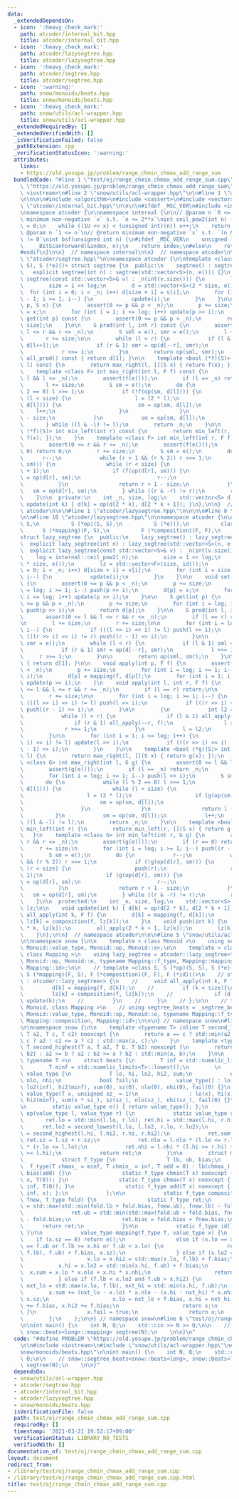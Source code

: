 ```yaml
---
data:
  _extendedDependsOn:
  - icon: ':heavy_check_mark:'
    path: atcoder/internal_bit.hpp
    title: atcoder/internal_bit.hpp
  - icon: ':heavy_check_mark:'
    path: atcoder/lazysegtree.hpp
    title: atcoder/lazysegtree.hpp
  - icon: ':heavy_check_mark:'
    path: atcoder/segtree.hpp
    title: atcoder/segtree.hpp
  - icon: ':warning:'
    path: snow/monoids/beats.hpp
    title: snow/monoids/beats.hpp
  - icon: ':heavy_check_mark:'
    path: snow/utils/acl-wrapper.hpp
    title: snow/utils/acl-wrapper.hpp
  _extendedRequiredBy: []
  _extendedVerifiedWith: []
  _isVerificationFailed: false
  _pathExtension: cpp
  _verificationStatusIcon: ':warning:'
  attributes:
    links:
    - https://old.yosupo.jp/problem/range_chmin_chmax_add_range_sum
  bundledCode: "#line 1 \"test/oj/range_chmin_chmax_add_range_sum.cpp\"\n#define PROBLEM\
    \ \"https://old.yosupo.jp/problem/range_chmin_chmax_add_range_sum\"\n\n#include\
    \ <iostream>\n#line 2 \"snow/utils/acl-wrapper.hpp\"\n\n#line 1 \"atcoder/segtree.hpp\"\
    \n\n\n\n#include <algorithm>\n#include <cassert>\n#include <vector>\n\n#line 1\
    \ \"atcoder/internal_bit.hpp\"\n\n\n\n#ifdef _MSC_VER\n#include <intrin.h>\n#endif\n\
    \nnamespace atcoder {\n\nnamespace internal {\n\n// @param n `0 <= n`\n// @return\
    \ minimum non-negative `x` s.t. `n <= 2**x`\nint ceil_pow2(int n) {\n    int x\
    \ = 0;\n    while ((1U << x) < (unsigned int)(n)) x++;\n    return x;\n}\n\n//\
    \ @param n `1 <= n`\n// @return minimum non-negative `x` s.t. `(n & (1 << x))\
    \ != 0`\nint bsf(unsigned int n) {\n#ifdef _MSC_VER\n    unsigned long index;\n\
    \    _BitScanForward(&index, n);\n    return index;\n#else\n    return __builtin_ctz(n);\n\
    #endif\n}\n\n}  // namespace internal\n\n}  // namespace atcoder\n\n\n#line 9\
    \ \"atcoder/segtree.hpp\"\n\nnamespace atcoder {\n\ntemplate <class S, S (*op)(S,\
    \ S), S (*e)()> struct segtree {\n  public:\n    segtree() : segtree(0) {}\n \
    \   explicit segtree(int n) : segtree(std::vector<S>(n, e())) {}\n    explicit\
    \ segtree(const std::vector<S>& v) : _n(int(v.size())) {\n        log = internal::ceil_pow2(_n);\n\
    \        size = 1 << log;\n        d = std::vector<S>(2 * size, e());\n      \
    \  for (int i = 0; i < _n; i++) d[size + i] = v[i];\n        for (int i = size\
    \ - 1; i >= 1; i--) {\n            update(i);\n        }\n    }\n\n    void set(int\
    \ p, S x) {\n        assert(0 <= p && p < _n);\n        p += size;\n        d[p]\
    \ = x;\n        for (int i = 1; i <= log; i++) update(p >> i);\n    }\n\n    S\
    \ get(int p) const {\n        assert(0 <= p && p < _n);\n        return d[p +\
    \ size];\n    }\n\n    S prod(int l, int r) const {\n        assert(0 <= l &&\
    \ l <= r && r <= _n);\n        S sml = e(), smr = e();\n        l += size;\n \
    \       r += size;\n\n        while (l < r) {\n            if (l & 1) sml = op(sml,\
    \ d[l++]);\n            if (r & 1) smr = op(d[--r], smr);\n            l >>= 1;\n\
    \            r >>= 1;\n        }\n        return op(sml, smr);\n    }\n\n    S\
    \ all_prod() const { return d[1]; }\n\n    template <bool (*f)(S)> int max_right(int\
    \ l) const {\n        return max_right(l, [](S x) { return f(x); });\n    }\n\
    \    template <class F> int max_right(int l, F f) const {\n        assert(0 <=\
    \ l && l <= _n);\n        assert(f(e()));\n        if (l == _n) return _n;\n \
    \       l += size;\n        S sm = e();\n        do {\n            while (l %\
    \ 2 == 0) l >>= 1;\n            if (!f(op(sm, d[l]))) {\n                while\
    \ (l < size) {\n                    l = (2 * l);\n                    if (f(op(sm,\
    \ d[l]))) {\n                        sm = op(sm, d[l]);\n                    \
    \    l++;\n                    }\n                }\n                return l\
    \ - size;\n            }\n            sm = op(sm, d[l]);\n            l++;\n \
    \       } while ((l & -l) != l);\n        return _n;\n    }\n\n    template <bool\
    \ (*f)(S)> int min_left(int r) const {\n        return min_left(r, [](S x) { return\
    \ f(x); });\n    }\n    template <class F> int min_left(int r, F f) const {\n\
    \        assert(0 <= r && r <= _n);\n        assert(f(e()));\n        if (r ==\
    \ 0) return 0;\n        r += size;\n        S sm = e();\n        do {\n      \
    \      r--;\n            while (r > 1 && (r % 2)) r >>= 1;\n            if (!f(op(d[r],\
    \ sm))) {\n                while (r < size) {\n                    r = (2 * r\
    \ + 1);\n                    if (f(op(d[r], sm))) {\n                        sm\
    \ = op(d[r], sm);\n                        r--;\n                    }\n     \
    \           }\n                return r + 1 - size;\n            }\n         \
    \   sm = op(d[r], sm);\n        } while ((r & -r) != r);\n        return 0;\n\
    \    }\n\n  private:\n    int _n, size, log;\n    std::vector<S> d;\n\n    void\
    \ update(int k) { d[k] = op(d[2 * k], d[2 * k + 1]); }\n};\n\n}  // namespace\
    \ atcoder\n\n\n#line 1 \"atcoder/lazysegtree.hpp\"\n\n\n\n#line 8 \"atcoder/lazysegtree.hpp\"\
    \n\n#line 10 \"atcoder/lazysegtree.hpp\"\n\nnamespace atcoder {\n\ntemplate <class\
    \ S,\n          S (*op)(S, S),\n          S (*e)(),\n          class F,\n    \
    \      S (*mapping)(F, S),\n          F (*composition)(F, F),\n          F (*id)()>\n\
    struct lazy_segtree {\n  public:\n    lazy_segtree() : lazy_segtree(0) {}\n  \
    \  explicit lazy_segtree(int n) : lazy_segtree(std::vector<S>(n, e())) {}\n  \
    \  explicit lazy_segtree(const std::vector<S>& v) : _n(int(v.size())) {\n    \
    \    log = internal::ceil_pow2(_n);\n        size = 1 << log;\n        d = std::vector<S>(2\
    \ * size, e());\n        lz = std::vector<F>(size, id());\n        for (int i\
    \ = 0; i < _n; i++) d[size + i] = v[i];\n        for (int i = size - 1; i >= 1;\
    \ i--) {\n            update(i);\n        }\n    }\n\n    void set(int p, S x)\
    \ {\n        assert(0 <= p && p < _n);\n        p += size;\n        for (int i\
    \ = log; i >= 1; i--) push(p >> i);\n        d[p] = x;\n        for (int i = 1;\
    \ i <= log; i++) update(p >> i);\n    }\n\n    S get(int p) {\n        assert(0\
    \ <= p && p < _n);\n        p += size;\n        for (int i = log; i >= 1; i--)\
    \ push(p >> i);\n        return d[p];\n    }\n\n    S prod(int l, int r) {\n \
    \       assert(0 <= l && l <= r && r <= _n);\n        if (l == r) return e();\n\
    \n        l += size;\n        r += size;\n\n        for (int i = log; i >= 1;\
    \ i--) {\n            if (((l >> i) << i) != l) push(l >> i);\n            if\
    \ (((r >> i) << i) != r) push((r - 1) >> i);\n        }\n\n        S sml = e(),\
    \ smr = e();\n        while (l < r) {\n            if (l & 1) sml = op(sml, d[l++]);\n\
    \            if (r & 1) smr = op(d[--r], smr);\n            l >>= 1;\n       \
    \     r >>= 1;\n        }\n\n        return op(sml, smr);\n    }\n\n    S all_prod()\
    \ { return d[1]; }\n\n    void apply(int p, F f) {\n        assert(0 <= p && p\
    \ < _n);\n        p += size;\n        for (int i = log; i >= 1; i--) push(p >>\
    \ i);\n        d[p] = mapping(f, d[p]);\n        for (int i = 1; i <= log; i++)\
    \ update(p >> i);\n    }\n    void apply(int l, int r, F f) {\n        assert(0\
    \ <= l && l <= r && r <= _n);\n        if (l == r) return;\n\n        l += size;\n\
    \        r += size;\n\n        for (int i = log; i >= 1; i--) {\n            if\
    \ (((l >> i) << i) != l) push(l >> i);\n            if (((r >> i) << i) != r)\
    \ push((r - 1) >> i);\n        }\n\n        {\n            int l2 = l, r2 = r;\n\
    \            while (l < r) {\n                if (l & 1) all_apply(l++, f);\n\
    \                if (r & 1) all_apply(--r, f);\n                l >>= 1;\n   \
    \             r >>= 1;\n            }\n            l = l2;\n            r = r2;\n\
    \        }\n\n        for (int i = 1; i <= log; i++) {\n            if (((l >>\
    \ i) << i) != l) update(l >> i);\n            if (((r >> i) << i) != r) update((r\
    \ - 1) >> i);\n        }\n    }\n\n    template <bool (*g)(S)> int max_right(int\
    \ l) {\n        return max_right(l, [](S x) { return g(x); });\n    }\n    template\
    \ <class G> int max_right(int l, G g) {\n        assert(0 <= l && l <= _n);\n\
    \        assert(g(e()));\n        if (l == _n) return _n;\n        l += size;\n\
    \        for (int i = log; i >= 1; i--) push(l >> i);\n        S sm = e();\n \
    \       do {\n            while (l % 2 == 0) l >>= 1;\n            if (!g(op(sm,\
    \ d[l]))) {\n                while (l < size) {\n                    push(l);\n\
    \                    l = (2 * l);\n                    if (g(op(sm, d[l]))) {\n\
    \                        sm = op(sm, d[l]);\n                        l++;\n  \
    \                  }\n                }\n                return l - size;\n  \
    \          }\n            sm = op(sm, d[l]);\n            l++;\n        } while\
    \ ((l & -l) != l);\n        return _n;\n    }\n\n    template <bool (*g)(S)> int\
    \ min_left(int r) {\n        return min_left(r, [](S x) { return g(x); });\n \
    \   }\n    template <class G> int min_left(int r, G g) {\n        assert(0 <=\
    \ r && r <= _n);\n        assert(g(e()));\n        if (r == 0) return 0;\n   \
    \     r += size;\n        for (int i = log; i >= 1; i--) push((r - 1) >> i);\n\
    \        S sm = e();\n        do {\n            r--;\n            while (r > 1\
    \ && (r % 2)) r >>= 1;\n            if (!g(op(d[r], sm))) {\n                while\
    \ (r < size) {\n                    push(r);\n                    r = (2 * r +\
    \ 1);\n                    if (g(op(d[r], sm))) {\n                        sm\
    \ = op(d[r], sm);\n                        r--;\n                    }\n     \
    \           }\n                return r + 1 - size;\n            }\n         \
    \   sm = op(d[r], sm);\n        } while ((r & -r) != r);\n        return 0;\n\
    \    }\n\n  protected:\n    int _n, size, log;\n    std::vector<S> d;\n    std::vector<F>\
    \ lz;\n\n    void update(int k) { d[k] = op(d[2 * k], d[2 * k + 1]); }\n    void\
    \ all_apply(int k, F f) {\n        d[k] = mapping(f, d[k]);\n        if (k < size)\
    \ lz[k] = composition(f, lz[k]);\n    }\n    void push(int k) {\n        all_apply(2\
    \ * k, lz[k]);\n        all_apply(2 * k + 1, lz[k]);\n        lz[k] = id();\n\
    \    }\n};\n\n}  // namespace atcoder\n\n\n#line 5 \"snow/utils/acl-wrapper.hpp\"\
    \n\nnamespace snow {\n\n    template < class Monoid >\n    using segtree = atcoder::segtree<typename\
    \ Monoid::value_type, Monoid::op, Monoid::e>;\n\n    template < class Monoid,\
    \ class Mapping >\n    using lazy_segtree = atcoder::lazy_segtree<typename Monoid::value_type,\
    \ Monoid::op, Monoid::e, typename Mapping::f_type, Mapping::mapping, Mapping::composition,\
    \ Mapping::id>;\n\n    // template <class S, S (*op)(S, S), S (*e)(), class F,\
    \ S (*mapping)(F, S), F (*composition)(F, F), F (*id)()>\n    // struct _segtree_beats\
    \ : atcoder::lazy_segtree<> {\n    //     void all_apply(int k, F f) {\n    //\
    \         d[k] = mapping(f, d[k]);\n    //         if (k < size){\n    //    \
    \         lz[k] = composition(f, lz[k]);\n    //             if (d[k].fail) push(k),\
    \ update(k);\n    //         }\n    //     }\n    // };\n\n    // template < class\
    \ Monoid, class Mapping >\n    // using segtree_beats = _segtree_beats<typename\
    \ Monoid::value_type, Monoid::op, Monoid::e, typename Mapping::f_type, Mapping::mapping,\
    \ Mapping::composition, Mapping::id>;\n\n\n} // namespace snow\n#line 2 \"snow/monoids/beats.hpp\"\
    \n\nnamespace snow {\n\n    template <typename T> inline T second_lowest(T a,\
    \ T a2, T c, T c2) noexcept {\n        return a == c ? std::min(a2, c2) : a2 <=\
    \ c ? a2 : c2 <= a ? c2 : std::max(a, c);\n    }\n    template <typename T> inline\
    \ T second_highest(T a, T a2, T b, T b2) noexcept {\n        return a == b ? std::max(a2,\
    \ b2) : a2 >= b ? a2 : b2 >= a ? b2 : std::min(a, b);\n    }\n\n    template <\
    \ typename T >\n    struct beats {\n        T inf = std::numelic_limits<T>::max();\n\
    \        T minf = std::numelic_limits<T>::lowest();\n        \n        struct\
    \ value_type {\n            T lo, hi, lo2, hi2, sum;\n            unsigned sz,\
    \ nlo, nhi;\n            bool fail;\n            value_type() : lo(inf), hi(minf),\
    \ lo2(inf), hi2(minf), sum(0), sz(0), nlo(0), nhi(0), fail(0) {}\n           \
    \ value_type(T x, unsigned sz_ = 1)\n                : lo(x), hi(x), lo2(inf),\
    \ hi2(minf), sum(x * sz_), sz(sz_), nlo(sz_), nhi(sz_), fail(0) {}\n        };\n\
    \n        static value_type e() { return value_type(); };\n        static value_type\
    \ op(value_type l, value_type r) {\n            static value_type ret;\n     \
    \       ret.lo = std::min(l.lo, r.lo), ret.hi = std::max(l.hi, r.hi);\n      \
    \      ret.lo2 = second_lowest(l.lo, l.lo2, r.lo, r.lo2);\n            ret.hi2\
    \ = second_highest(l.hi, l.hi2, r.hi, r.hi2);\n            ret.sum = l.sum + r.sum,\
    \ ret.sz = l.sz + r.sz;\n            ret.nlo = l.nlo * (l.lo <= r.lo) + r.nlo\
    \ * (r.lo <= l.lo);\n            ret.nhi = l.nhi * (l.hi >= r.hi) + r.nhi * (r.hi\
    \ >= l.hi);\n            return ret;\n        }\n\n        struct mapping {\n\
    \            struct f_type {\n                T lb, ub, bias;\n              \
    \  f_type(T chmax_ = minf, T chmin_ = inf, T add = 0) : lb(chmax_), ub(chmin_),\
    \ bias(add) {}\n                static f_type chmin(T x) noexcept { return f_type(minf,\
    \ x, T(0)); }\n                static f_type chmax(T x) noexcept { return f_type(x,\
    \ inf, T(0)); }\n                static f_type add(T x) noexcept { return f_type(minf,\
    \ inf, x); };\n            };\n\n            static f_type composition(f_type\
    \ fnew, f_type fold) {\n                static f_type ret;\n                ret.lb\
    \ = std::max(std::min(fold.lb + fold.bias, fnew.ub), fnew.lb) - fold.bias;\n \
    \               ret.ub = std::min(std::max(fold.ub + fold.bias, fnew.lb), fnew.ub)\
    \ - fold.bias;\n                ret.bias = fold.bias + fnew.bias;\n          \
    \      return ret;\n            }\n\n            static f_type id() { return f_type();\
    \ }\n\n            value_type mapping(f_type f, value_type x) {\n            \
    \    if (x.sz == 0) return e();\n                else if (x.lo == x.hi or f.lb\
    \ == f.ub or f.lb >= x.hi or f.ub < x.lo) {\n                    return value_type(std::min(std::max(x.lo,\
    \ f.lb), f.ub) + f.bias, x.sz);\n                } else if (x.lo2 == x.hi) {\n\
    \                    x.lo = x.hi2 = std::max(x.lo, f.lb) + f.bias;\n         \
    \           x.hi = x.lo2 = std::min(x.hi, f.ub) + f.bias;\n                  \
    \  x.sum = x.lo * x.nlo + x.hi * x.nhi;\n                    return x;\n     \
    \           } else if (f.lb < x.lo2 and f.ub > x.hi2) {\n                    T\
    \ nxt_lo = std::max(x.lo, f.lb), nxt_hi = std::min(x.hi, f.ub);\n            \
    \        x.sum += (nxt_lo - x.lo) * x.nlo - (x.hi - nxt_hi) * x.nhi + f.bias *\
    \ x.sz;\n                    x.lo = nxt_lo + f.bias, x.hi = nxt_hi + f.bias, x.lo2\
    \ += f.bias, x.hi2 += f.bias;\n                    return x;\n               \
    \ }\n                x.fail = true;\n                return x;\n            }\n\
    \        };\n    };\n\n} // namespace snow\n#line 6 \"test/oj/range_chmin_chmax_add_range_sum.cpp\"\
    \n\nint main() {\n    int N, Q;\n    std::cin >> N >> Q;\n\n    // snow::segtree_beats<snow::beats<long>,\
    \ snow::beats<long>::mapping> segtree(N);\n    \n\n}\n"
  code: "#define PROBLEM \"https://old.yosupo.jp/problem/range_chmin_chmax_add_range_sum\"\
    \n\n#include <iostream>\n#include \"snow/utils/acl-wrapper.hpp\"\n#include \"\
    snow/monoids/beats.hpp\"\n\nint main() {\n    int N, Q;\n    std::cin >> N >>\
    \ Q;\n\n    // snow::segtree_beats<snow::beats<long>, snow::beats<long>::mapping>\
    \ segtree(N);\n    \n\n}"
  dependsOn:
  - snow/utils/acl-wrapper.hpp
  - atcoder/segtree.hpp
  - atcoder/internal_bit.hpp
  - atcoder/lazysegtree.hpp
  - snow/monoids/beats.hpp
  isVerificationFile: false
  path: test/oj/range_chmin_chmax_add_range_sum.cpp
  requiredBy: []
  timestamp: '2021-03-21 19:53:17+09:00'
  verificationStatus: LIBRARY_NO_TESTS
  verifiedWith: []
documentation_of: test/oj/range_chmin_chmax_add_range_sum.cpp
layout: document
redirect_from:
- /library/test/oj/range_chmin_chmax_add_range_sum.cpp
- /library/test/oj/range_chmin_chmax_add_range_sum.cpp.html
title: test/oj/range_chmin_chmax_add_range_sum.cpp
---
```

